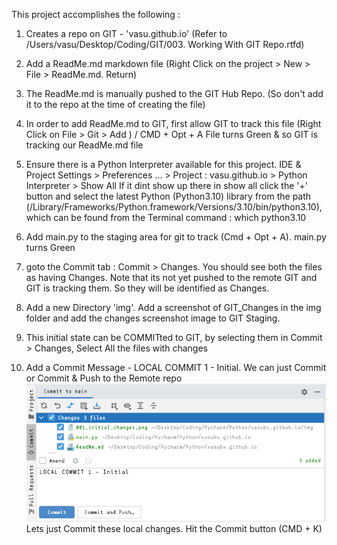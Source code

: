 This project accomplishes the following :

1. Creates a repo on GIT - 'vasu.github.io' (Refer to /Users/vasu/Desktop/Coding/GIT/003. Working With GIT Repo.rtfd)

2. Add a ReadMe.md markdown file (Right Click on the project > New > File > ReadMe.md. Return)

3. The ReadMe.md is manually pushed to the GIT Hub Repo. (So don't add it to the repo at the time of creating the file)

4. In order to add ReadMe.md to GIT, first allow GIT to track this file (Right Click on File > Git > Add ) / CMD + Opt + A
   File turns Green & so GIT is tracking our ReadMe.md file

5. Ensure there is a Python Interpreter available for this project. 
   IDE & Project Settings > Preferences ... > Project : vasu.github.io > Python Interpreter > Show All 
   If it dint show up there in show all click the '+' button and select the latest Python (Python3.10) library from 
   the path (/Library/Frameworks/Python.framework/Versions/3.10/bin/python3.10), which can be found from the Terminal 
   command : which python3.10

6. Add main.py to the staging area for git to track (Cmd + Opt + A). main.py turns Green

7. goto the Commit tab : Commit > Changes. You should see both the files as having Changes. Note that its not yet 
   pushed to the remote GIT and GIT is tracking them. So they will be identified as Changes.

8. Add a new Directory 'img'. Add a screenshot of GIT_Changes in the img folder and add the changes screenshot
   image to GIT Staging. 

9. This initial state can be COMMITted to GIT, by selecting them in Commit > Changes, Select All the files with changes

10. Add a Commit Message - LOCAL COMMIT 1 - Initial. We can just Commit or Commit & Push to the Remote repo
    ![](img/001_initial_changes.png)
    Lets just Commit these local changes. Hit the Commit button (CMD + K)
 

